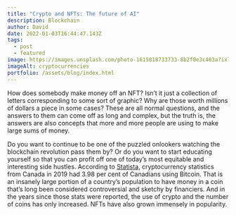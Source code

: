 ```yaml
---
title: "Crypto and NFTs: The future of AI"
description: Blockchain
author: David
date: 2022-01-03T16:44:47.143Z
tags:
  - post
  - featured
image: https://images.unsplash.com/photo-1615818733733-8b2f0e3c403a?ixlib=rb-1.2.1&ixid=MnwxMjA3fDB8MHxzZWFyY2h8OXx8Y3J5cHRvfGVufDB8fDB8fA%3D%3D&auto=format&fit=crop&w=500&q=60
imageAlt: cryptocurrencies
portfolio: /assets/blog/index.html
---
```

How does somebody make money off an NFT? Isn’t it just a collection of letters corresponding to some sort of graphic? Why are those worth millions of dollars a piece in some cases? These are all normal questions, and the answers to them can come off as long and complex, but the truth is, the answers are also concepts that more and more people are using to make large sums of money.

Do you want to continue to be one of the puzzled onlookers watching the blockchain revolution pass them by? Or do you want to start educating yourself so that you can profit off one of today’s most equitable and interesting side hustles. According to [Statista,](https://reviewlution.ca/resources/cryptocurrency-canada-statistics/#:~:text=According%20to%20cryptocurrency%20statistics%20from,and%20Dash%20(0.5%25).) cryptocurrency statistics from Canada in 2019 had 3.98 per cent of Canadians using Bitcoin. That is an insanely large portion of a country’s population to have money in a coin that’s long been considered controversial and sketchy by financiers. And in the years since those stats were reported, the use of crypto and the number of coins has only increased. NFTs have also grown immensely in popularity.